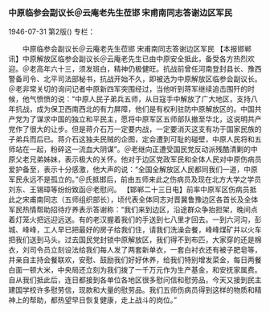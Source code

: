 ### 中原临参会副议长＠云庵老先生莅邯  宋甫南同志答谢边区军民

1946-07-31
第2版()
专栏：

　　中原临参会副议长＠云庵老先生莅邯
    宋甫南同志答谢边区军民
    【本报邯郸讯】中原解放区临参会副议长＠云庵老先生已由中原安全抵此，备受各方热烈欢迎。＠老高年六十三，须发斑白，精神仍极健旺。抗战前曾任河南登封县长、豫西警备司令、北平司法部秘书，抗战开始不久，即被选为中原解放区临参会副议长。＠老非常关切的询问记者中原新四军突围经过，当他听到蒋军继续追击围歼的时候，他气愤愤的说：“中原人民子弟兵五师，从日寇手中解放了广大地区，支持八年抗战，成为保卫西南西北的有力屏障，他们是有权利驻防中原解放区的。中国共产党为了谋求中国的独立和平民主，愿将中原军区五师部队撤至华北，这说明共产党作了很大的让步。但是蒋介石万一定要内战，一定要消灭这支有功于国家民族的子弟兵而后已。蒋介石这独夫民贼的企图，定会遭到可耻的碰壁，中原人民将和五师站在一起，粉碎这一流血大阴谋”。＠老继向正遭受国民党反动派残酷清剿的中原父老兄弟姊妹，表示极大的关怀。他对于边区党政军民和全体人民对中原伤病员爱护备至，表示十分感激，他大声的说：“全国全解放区人民都同我们一道，中原军民永远不是孤立的。”＠氏抵邯后，前由五师来此之伤病员及现在北方大学之学员刘东、王锡璋等纷纷致函＠老慰问。
    【邯郸二十三日电】前率中原军区伤病员抵此之宋甫南同志（五师组织部长），顷代表全体同志对晋冀鲁豫边区各首长及全体军民热情帮助招待疗养表示答谢称：“我们来到边区，沿途群众争抬担架，晚间点着灯笼火把远迎远送。有的老汉握着我们的手送到七八里才回去。一到六河沟，彭城、峰峰，工人早已把最好的房子给我们住，请我们洗澡会餐，峰峰煤矿并以火车把我们送到马头。过去国民党封锁中原解放区，我们得不到布匹，大家穿的还是棉衣，刘司令员立刻设法给我们每人发了两套新单衣，一套白衬衣还有被子肥皂等，并亲自主持会餐联欢，安慰、鼓励我们好好休养，给我们特别增发菜金，每日两餐白面一顿大米，中央局还立刻为我们拨了一千万元作为生产基金，和安抚家属费。自从我们抵此后，连日都接到各单位各地区很多慰问信和慰劳品，今天又接到民主建国学校许多慰劳信，现款和大量的慰劳品。我们五师伤病员得到这样的物质和精神上的帮助，都热望早日恢复健康，走上战斗的岗位。”
